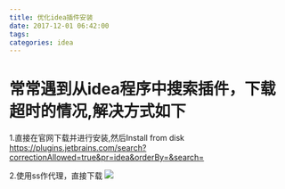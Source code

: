 ```yaml
---
title: 优化idea插件安装
date: 2017-12-01 06:42:00
tags:
categories: idea
---
```

# 常常遇到从idea程序中搜索插件，下载超时的情况,解决方式如下

1.直接在官网下载并进行安装,然后Install from disk
https://plugins.jetbrains.com/search?correctionAllowed=true&pr=idea&orderBy=&search=



2.使用ss作代理，直接下载
<img src="http://pic.victor123.cn/17-12-1/24998248.jpg">
